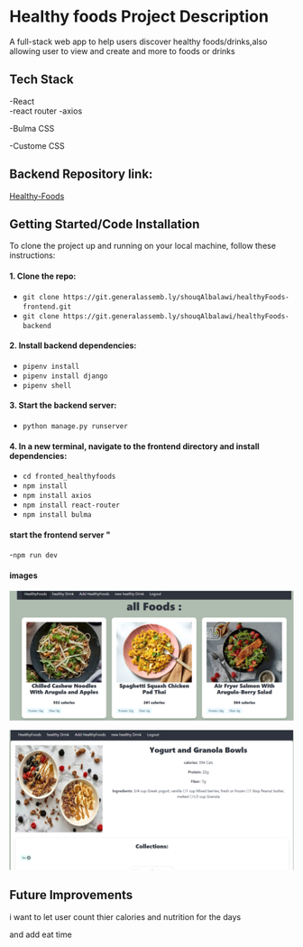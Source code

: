 # Healthy foods Project Description
A full-stack web app to help users discover healthy foods/drinks,also allowing user to view and create and more to foods or drinks 


## Tech Stack

-React  
-react router
-axios

-Bulma CSS 

-Custome CSS

## Backend Repository link:
[Healthy-Foods](https://git.generalassemb.ly/shouqAlbalawi/healthyFoods-backend)

## Getting Started/Code Installation

To clone the project up and running on your local machine, follow these instructions:

#### 1. Clone the repo:
- `git clone https://git.generalassemb.ly/shouqAlbalawi/healthyFoods-frontend.git `
- `git clone https://git.generalassemb.ly/shouqAlbalawi/healthyFoods-backend`

#### 2.  Install backend dependencies:

- `pipenv install`
- `pipenv install django`
- `pipenv shell`
#### 3. Start the backend server:
- `python manage.py runserver `

#### 4. In a new terminal, navigate to the frontend directory and install dependencies:
- `cd fronted_healthyfoods`
- `npm install`
- `npm install axios`
- `npm install react-router`
- `npm install bulma`
#### start the frontend server "
-`npm run dev `

#### images
![healthyfoods](/images/foods.png)

![healthyfoods](/images/details.png)

## Future Improvements
i want to let user count thier calories and nutrition for the days 

and add eat time 

